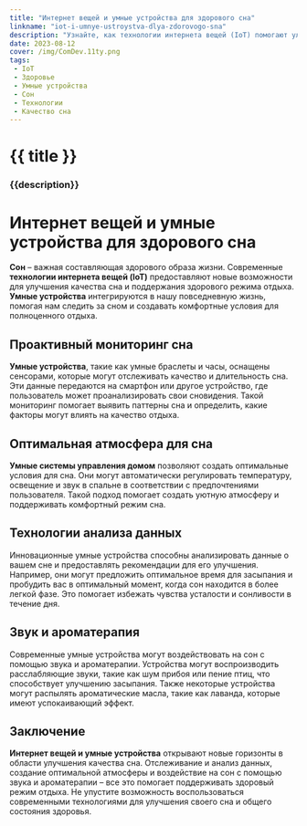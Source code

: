 ```yaml
---
title: "Интернет вещей и умные устройства для здорового сна"
linkname: "iot-i-umnye-ustroystva-dlya-zdorovogo-sna"
description: "Узнайте, как технологии интернета вещей (IoT) помогают улучшить качество сна и поддерживать здоровый режим отдыха."
date: 2023-08-12
cover: /img/ComDev.11ty.png
tags:
 - IoT
 - Здоровье
 - Умные устройства
 - Сон
 - Технологии
 - Качество сна
---
```

# {{ title }}
### {{description}}

# Интернет вещей и умные устройства для здорового сна

**Сон** – важная составляющая здорового образа жизни. Современные **технологии интернета вещей (IoT)** предоставляют новые возможности для улучшения качества сна и поддержания здорового режима отдыха. **Умные устройства** интегрируются в нашу повседневную жизнь, помогая нам следить за сном и создавать комфортные условия для полноценного отдыха.

## Проактивный мониторинг сна

**Умные устройства**, такие как умные браслеты и часы, оснащены сенсорами, которые могут отслеживать качество и длительность сна. Эти данные передаются на смартфон или другое устройство, где пользователь может проанализировать свои сновидения. Такой мониторинг помогает выявить паттерны сна и определить, какие факторы могут влиять на качество отдыха.

## Оптимальная атмосфера для сна

**Умные системы управления домом** позволяют создать оптимальные условия для сна. Они могут автоматически регулировать температуру, освещение и звук в спальне в соответствии с предпочтениями пользователя. Такой подход помогает создать уютную атмосферу и поддерживать комфортный режим сна.

## Технологии анализа данных

Инновационные умные устройства способны анализировать данные о вашем сне и предоставлять рекомендации для его улучшения. Например, они могут предложить оптимальное время для засыпания и пробудить вас в оптимальный момент, когда сон находится в более легкой фазе. Это помогает избежать чувства усталости и сонливости в течение дня.

## Звук и ароматерапия

Современные умные устройства могут воздействовать на сон с помощью звука и ароматерапии. Устройства могут воспроизводить расслабляющие звуки, такие как шум прибоя или пение птиц, что способствует улучшению засыпания. Также некоторые устройства могут распылять ароматические масла, такие как лаванда, которые имеют успокаивающий эффект.

## Заключение

**Интернет вещей и умные устройства** открывают новые горизонты в области улучшения качества сна. Отслеживание и анализ данных, создание оптимальной атмосферы и воздействие на сон с помощью звука и ароматерапии – все это помогает поддерживать здоровый режим отдыха. Не упустите возможность воспользоваться современными технологиями для улучшения своего сна и общего состояния здоровья.

